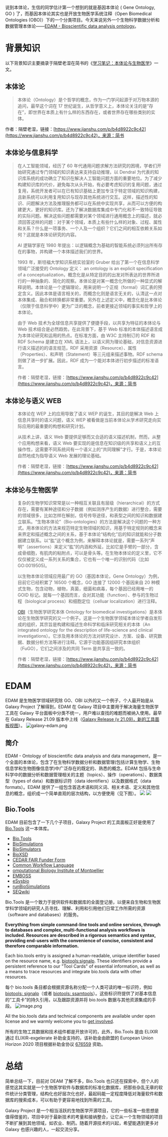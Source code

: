 说到本体论，生信的同学估计第一个想到的就是基因本体论 ( Gene Ontology, GO ) 了，而基因本体论其实也是开放生物医学系统注释（Open Biomedical Ontologies (OBO)）下的一个分类项目。今天来说另外一个生物科学数据分析和数据管理本体论——[EDAM - Bioscientific data analysis ontology](https://bioportal.bioontology.org/ontologies/EDAM)。

# 背景知识

以下背景知识主要摘录于隔壁老湿在简书的《[学习笔记：本体论与生物医学](https://www.jianshu.com/p/b4d8922c9c42)》一文。

## 本体论

> 本体论（Ontology）是个哲学的概念，作为一门学问起源于对万物本源的追问，最早这个词在 17 世纪诞生，从哲学意义上，本体论关注的是“存在”，即世界在本质上有什么样的东西存在，或者世界存在哪些类别的实体。

作者：隔壁老湿，链接：[https://www.jianshu.com/p/b4d8922c9c42](https://www.jianshu.com/p/b4d8922c9c42)，来源：简书

## 本体论与信息科学

> 在人工智能领域，经历了 60 年代通用问题求解方法研究的困境，学者们开始研究通过专门领域的知识表达来支持自动推理，以 Dendral 为代表的知识库系统的成功确立了知识在解决人工智能问题方面的重要地位。为了减少构建知识库的代价，避免每次从头开始，有必要考虑知识的复用问题，通过复用，系统开发者可以在已有知识基础上更加专注于特定领域的知识构建，且新系统可以利用复用知识与现存其他系统进行交互。这样，描述性的知识、问题解决方法及推理服务都可以在系统中实现共享，从而可以方便的构建更大，更好的知识库。还为了解决数据库集成中专门化和不一致特征导致的实际问题。解决这些问题都需要对某个领域进行通用概念上的描述，就必须回答这样的问题：对于某个领域，本质上有些什么样的对象、过程、属性和关系？什么是一项事务、一个人及一个组织？它们之间的相互依赖关系如何？这就是本体论研究的内容。
>
> AI 逻辑学家在 1980 年提出：以逻辑概念为基础的智能系统必须列出所有存在的事物，并构建一个本体描述我们的世界。
>
> 1993 年，斯坦福大学知识系统实验室的 Gruber 给出了第一个在信息科学领域广泛接受的 Ontology 定义： an ontology is an explicit specification of a conceptualization，概念化是从特定目的的出发对所表达的世界所进行的一种抽象的、简化的观察。本体论是对某一概念化所做的一种显式的解释说明。本体论是一个逻辑理论，用来说明一个正规（formal）词汇表的预定含义。因此本体是语言相关的，而概念化则是语言无关的，认清这一点对本体集成、融合和转换都非常重要。另外在上述定义中，概念化是比本体论（仅限于信息科学中）更为广泛的概念，前者更接近领域的事实和哲学上的本体论。
>
> 由于 Web 技术为全球信息共享提供了便捷手段，以共享为特征的本体论与 Web 技术结合是必然趋势。在此背景下，基于 Web 标准的本体描述语言成为本体论研究和运用的热点。在标准方面，由 W3C 主持制订的 RDF 和 RDF Schema 是建立在 XML 语法上，以语义网为理论基础，对信息资源进行语义描述的的语言规范，RDF 采用资源（Resource）、属性（Properties）、和声明（Statement）等三元组来描述事物。RDF schema 则做了进一步扩展。因此，RDF 成为一个能对本体进行初步描述的标准语言。
>
> 作者：隔壁老湿，链接：[https://www.jianshu.com/p/b4d8922c9c42](https://www.jianshu.com/p/b4d8922c9c42)，来源：简书

## 本体论与语义 WEB

> 本体论在 WEP 上的应用导致了语义 WEP 的诞生，其目的是解决 Web 上信息共享时的语义问题，语义 WEP 被看做是当前本体论从学术研究走向实际应用的最重要的构想和研究计划。
>
> 从技术上讲，语义 Web 要提供足够而又合适的语义描述机制，然而，从整个应用构想来看，语义 Web 要实现的是信息在知识级的共享和语义上的互操作性，这需要不同系统间有一个语义上的“共同理解”才行。于是，本体论自然地成为指导语义 Web 发展的理论基础。
>
> 作者：隔壁老湿，链接：[https://www.jianshu.com/p/b4d8922c9c42](https://www.jianshu.com/p/b4d8922c9c42)，来源：简书

## 本体论与生物医学

> 复杂的生物学知识常常是以一种相互关联且有层级（hierarchical）的方式存在，需要有某种途径和分子数据（例如测序产生的数据）进行整合，需要的领域很多，比如怎样在解剖，信号传导途径，和表型之间的知识和数据建立联系。“生物本体论”（Bio-ontologies）的方法是解决这个问题的一种方式。用本体论的方法来规范特定生物领域的知识，用基于特定规则的概念来来界定和描述概念之间的关系，基于本体论“结构化”后的知识就能和分子数据建立联系。以“肱”这个概念为例，来解释本体论就是，需要一系列“声明”（assertions）来定义“肱”的内涵和外延，比如它是手臂的一部分，含成骨细胞，有肌肉的粘附点，可以是骨头等。在生物本体论的定义里，它不仅仅被定义成一系列关系的集合，它也有一个唯一的识别代码（比如 GO:0019505)。
>
> 以生物本体论领域应用最广的 GO（基因本体论，Gene Ontology）为例，目前它已经积累了 16500 个概念，GO 连接了 12000 个基因来自 20 种模式生物，包含动物，植物，真菌，细菌和病毒，每个基因已经用唯一的 GOID 标记。就每一个基因而言，会对其功能（function）、参与的生物过程（biological process）和细胞定位（celluar localization）进行注释。
>
> [OBI](http://obi-ontology.org/)（生物医学研究本体 Ontology for biomedical investigations）是本体论在生物医学研究的又一个例子。这是一个生物医学领域本体论学者自发形成的组织，其宗旨是构建和描述生命科学和临床研究相关的本体（An integrated ontology for the description of life-science and clinical investigations）。它涉及用本体论的方法对研究设计、方案、设备、研究数据、数据分析方法等进行注释。它源于功能基因组研究本体组织（FuGO），它们之间涉及的共同 Term 是共享且一致的。
>
> 作者：隔壁老湿，链接：[https://www.jianshu.com/p/b4d8922c9c42](https://www.jianshu.com/p/b4d8922c9c42)，来源：简书

# EDAM

EDAM 是生物医学领域研究除 GO、OBI 以外的又一个例子，个人最开始是从 Galaxy Project 了解得到，EDAM 在 Galaxy 项目中主要用于解决海量生物医学工具在 Galaxy 平台面板中分类不统一，用户难以查找的难题而被纳入使用。最早在 Galaxy Release 21.09 版本中上线（[Galaxy Release (v 21.09)，新的工具面板视图](https://www.yuque.com/shenweiyan/biox/release-21.09?view=doc_embed)）。
![galaxy-edam.png](https://shub-1251708715.cos.ap-guangzhou.myqcloud.com/elog-docs-images/Fv6PvOlE9Mfam6G836k_f-0v-yfc.png)

## 简介

EDAM - Ontology of bioscientific data analysis and data management，是一个全面的本体论，包含了在生物科学数据分析和数据管理(包括计算生物学、生物信息学和生物图像信息学)中广泛存在的既定的、熟悉的概念。EDAM 包括与生命科学中的数据分析和数据管理相关的主题（topics）、操作（operations）、数据类型（types of data）和数据标识符（data identifiers）以及数据格式（data formats）。EDAM 提供了一组包含首选术语和同义词、相关术语、定义和其他信息的概念，组织成一个简单直观的层次结构，以方便使用（见下图）。
![](https://shub-1251708715.cos.ap-guangzhou.myqcloud.com/elog-docs-images/FocvwtruP49TGXYE3hvJOQ8AzVt5.png)
![](https://shub-1251708715.cos.ap-guangzhou.myqcloud.com/elog-docs-images/FnD1uGI1VLNhgjvfSlq0hPukz02k.png)

## Bio.Tools

EDAM 目前包含了一下几个子项目，Galaxy Project 的工具面板正好是使用了 [Bio.Tools](https://bioportal.bioontology.org/projects/Bio.Tools) 这一本体库。

- [Bio.Tools](https://bioportal.bioontology.org/projects/Bio.Tools)
- [BioSimulations](https://bioportal.bioontology.org/projects/BioSimulations)
- [BioSimulators](https://bioportal.bioontology.org/projects/BioSimulators)
- [BioXSD](https://bioportal.bioontology.org/projects/BioXSD)
- [CEDAR FAIR Funder Form](https://bioportal.bioontology.org/projects/CEDAR-FFF)
- [Common Workflow Language](https://bioportal.bioontology.org/projects/CWL)
- [omputational Biology Institute of Montpellier](https://bioportal.bioontology.org/projects/IBC)
- [EMBOSS](https://bioportal.bioontology.org/projects/EMBOSS)
- [eSysbio](https://bioportal.bioontology.org/projects/eSysbio)
- [runBioSimulations](https://bioportal.bioontology.org/projects/runBioSimulations)
- [SEQwiki](https://bioportal.bioontology.org/projects/SEQwiki)

Bio.Tools 是一个致力于提供软件和数据库的全面登记册，以便来自生物和生物医学科学领域的研究人员寻找、理解、利用和引用他们日常工作所需的资源（software and databases）的服务。

**Everything from simple command-line tools and online services, through to databases and complex, multi-functional analysis workflows is included. Resources are described in a rigorous semantics and syntax, providing end-users with the convenience of concise, consistent and therefore comparable information.**

Each bio.tools entry is assigned a human-readable, unique identifier based on the resource name, e.g. [biotools:signalp](https://bio.tools/signalp). These identifiers provide a persistent reference to our "Tool Cards" of essential information, as well as a means to trace resources and integrate bio.tools data with other resources.

每个 bio.tools 条目都会根据资源名称分配一个人类可读的唯一标识符，例如 [biotools: signalp](https://bio.tools/signalp)（或者 [biotools: ssamtools](https://bio.tools/samtools)）。这些标识符提供了对基本信息的“工具卡”的持久引用，以及跟踪资源并将 bio.tools 数据与其他资源集成的手段。
![image.png](https://shub-1251708715.cos.ap-guangzhou.myqcloud.com/elog-docs-images/FiL0wmF9y1fCbNfxg1rT5Db25LZz.png)

All the bio.tools data and technical components are available under open license and we warmly welcome you to [get involved](https://biotools.readthedocs.io/en/latest/what_is_biotools.html#getting-involved-a-quick-start-guide).

所有的生物工具数据和技术组件都是开放许可的，此外，Bio.Tools 是由 ELIXIR 通过 ELIXIR-exgelerate 补助金支持的，该补助金由欧盟的 European Union Horizon 2020 项目根据补助金协议 [676559](https://cordis.europa.eu/project/rcn/198519_en.html) 资助。

# 总结

简单总结一下，目前对 DEAM 了解不多，Bio.Tools 也只还在探索中，但个人的感觉这其实就是一个生物医学软件与数据库的标准化数据库，把那些杂乱无章的软件统计分类管理，结构化也好层次化也好，最起码能一定程度降低对海量软件和数据库的搜索成本，可以有助于更容易地找到所需的工具。

Galaxy Project 是一个相当活跃的生物医学开源项目，它的一些标准一些思想是值得借鉴的，项目中对于最新技术的考量和接纳整合，让它从一个生物领域的项目不断扩展到其他领域，如农业、制药。随着开源技术的兴起，希望能遇到更多对 Galaxy 也感兴趣的人，一起交流分享。
